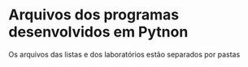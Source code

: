 # Arquivos dos programas desenvolvidos em Pytnon

Os arquivos das listas e dos laboratórios estão separados por pastas